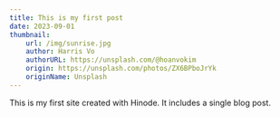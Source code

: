 ```yaml
---
title: This is my first post
date: 2023-09-01
thumbnail:
    url: /img/sunrise.jpg
    author: Harris Vo
    authorURL: https://unsplash.com/@hoanvokim
    origin: https://unsplash.com/photos/ZX6BPboJrYk
    originName: Unsplash
---
```

This is my first site created with Hinode. It includes a single blog post.
